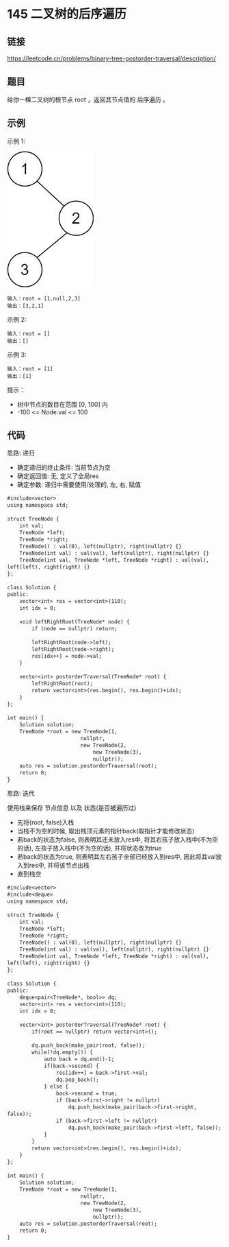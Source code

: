 # 145 二叉树的后序遍历
## 链接
https://leetcode.cn/problems/binary-tree-postorder-traversal/description/

## 题目 
给你一棵二叉树的根节点 root ，返回其节点值的 后序遍历 。

## 示例
示例 1:

![](img/3example.jpg)
```
输入：root = [1,null,2,3]
输出：[3,2,1]
```
示例 2:
```
输入：root = []
输出：[]
```
示例 3:
```
输入：root = [1]
输出：[1]
```

提示：

- 树中节点的数目在范围 [0, 100] 内
- -100 <= Node.val <= 100

## 代码
思路: 递归
- 确定递归的终止条件: 当前节点为空
- 确定返回值: 无, 定义了全局res
- 确定参数: 递归中需要使用/处理的, 左, 右, 赋值

```
#include<vector>
using namespace std;

struct TreeNode {
    int val;
    TreeNode *left;
    TreeNode *right;
    TreeNode() : val(0), left(nullptr), right(nullptr) {}
    TreeNode(int val) : val(val), left(nullptr), right(nullptr) {}
    TreeNode(int val, TreeNode *left, TreeNode *right) : val(val), left(left), right(right) {}
};
    
class Solution {
public:
    vector<int> res = vector<int>(110);
    int idx = 0;
    
    void leftRightRoot(TreeNode* node) {
        if (node == nullptr) return;
        
        leftRightRoot(node->left);
        leftRightRoot(node->right);
        res[idx++] = node->val;
    }
    
    vector<int> postorderTraversal(TreeNode* root) {
        leftRightRoot(root);
        return vector<int>(res.begin(), res.begin()+idx);
    }
};

int main() {
    Solution solution;
    TreeNode *root = new TreeNode(1, 
                        nullptr, 
                        new TreeNode(2, 
                            new TreeNode(3), 
                            nullptr));
    auto res = solution.postorderTraversal(root);
    return 0;
}
```

思路: 迭代

使用栈来保存 节点信息 以及 状态(是否被遍历过)
- 先将(root, false)入栈
- 当栈不为空的时候, 取出栈顶元素的指针back(取指针才能修改状态)
- 若back的状态为false, 则表明其还未放入res中, 将其右孩子放入栈中(不为空的话), 左孩子放入栈中(不为空的话), 并将状态改为true
- 若back的状态为true, 则表明其左右孩子全部已经放入到res中, 因此将其val放入到res中, 并将该节点出栈
- 直到栈空

```
#include<vector>
#include<deque>
using namespace std;

struct TreeNode {
    int val;
    TreeNode *left;
    TreeNode *right;
    TreeNode() : val(0), left(nullptr), right(nullptr) {}
    TreeNode(int val) : val(val), left(nullptr), right(nullptr) {}
    TreeNode(int val, TreeNode *left, TreeNode *right) : val(val), left(left), right(right) {}
};
    
class Solution {
public:
    deque<pair<TreeNode*, bool>> dq;
    vector<int> res = vector<int>(110);
    int idx = 0;
    
    vector<int> postorderTraversal(TreeNode* root) {
        if(root == nullptr) return vector<int>();
        
        dq.push_back(make_pair(root, false));
        while(!dq.empty()) {
            auto back = dq.end()-1;
            if(back->second) {
                res[idx++] = back->first->val;
                dq.pop_back();
            } else {
                back->second = true;
                if (back->first->right != nullptr)
                    dq.push_back(make_pair(back->first->right, false));
                if (back->first->left != nullptr)
                    dq.push_back(make_pair(back->first->left, false));
            }
        }
        return vector<int>(res.begin(), res.begin()+idx);
    }
};

int main() {
    Solution solution;
    TreeNode *root = new TreeNode(1, 
                        nullptr, 
                        new TreeNode(2, 
                            new TreeNode(3), 
                            nullptr));
    auto res = solution.postorderTraversal(root);
    return 0;
}
```